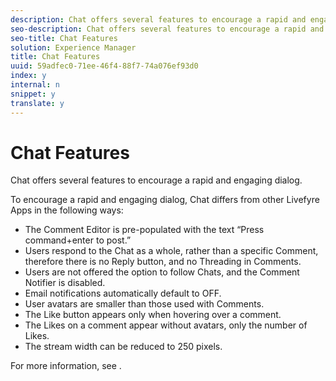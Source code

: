 ```yaml
---
description: Chat offers several features to encourage a rapid and engaging dialog.
seo-description: Chat offers several features to encourage a rapid and engaging dialog.
seo-title: Chat Features
solution: Experience Manager
title: Chat Features
uuid: 59adfec0-71ee-46f4-88f7-74a076ef93d0
index: y
internal: n
snippet: y
translate: y
---
```


# Chat Features

Chat offers several features to encourage a rapid and engaging dialog.

<a id="section_lm4_5zz_ry"></a>

To encourage a rapid and engaging dialog, Chat differs from other Livefyre Apps in the following ways:

* The Comment Editor is pre-populated with the text “Press command+enter to post.”
* Users respond to the Chat as a whole, rather than a specific Comment, therefore there is no Reply button, and no Threading in Comments.
* Users are not offered the option to follow Chats, and the Comment Notifier is disabled.
* Email notifications automatically default to OFF.
* User avatars are smaller than those used with Comments.
* The Like button appears only when hovering over a comment.
* The Likes on a comment appear without avatars, only the number of Likes.
* The stream width can be reduced to 250 pixels.

For more information, see [](c_features_livefyre.md#c_features_livefyre).
